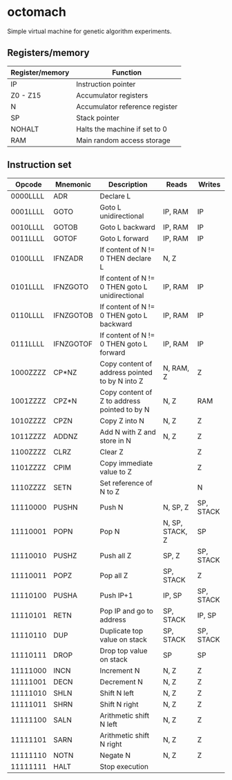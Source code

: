 # octomach
Simple virtual machine for genetic algorithm experiments.
## Registers/memory
Register/memory | Function
-------- | --------
IP | Instruction pointer
Z0 - Z15 | Accumulator registers
N | Accumulator reference register
SP | Stack pointer
NOHALT | Halts the machine if set to 0
RAM | Main random access storage

## Instruction set
Opcode | Mnemonic | Description | Reads | Writes
------ | -------- | ----------- | ----- | ------
0000LLLL | ADR | Declare L | |
0001LLLL | GOTO | Goto L unidirectional | IP, RAM | IP
0010LLLL | GOTOB | Goto L backward | IP, RAM | IP
0011LLLL | GOTOF | Goto L forward | IP, RAM | IP
0100LLLL | IFNZADR | If content of N != 0 THEN declare L | N, Z |
0101LLLL | IFNZGOTO | If content of N != 0 THEN goto L unidirectional | IP, RAM | IP
0110LLLL | IFNZGOTOB | If content of N != 0 THEN goto L backward | IP, RAM | IP
0111LLLL | IFNZGOTOF | If content of N != 0 THEN goto L forward | IP, RAM | IP
1000ZZZZ | CP\*NZ | Copy content of address pointed to by N into Z | N, RAM, Z | Z
1001ZZZZ | CPZ\*N | Copy content of Z to address pointed to by N | N, Z | RAM
1010ZZZZ | CPZN | Copy Z into N | N, Z | Z
1011ZZZZ | ADDNZ | Add N with Z and store in N | N, Z | Z
1100ZZZZ | CLRZ | Clear Z | | Z
1101ZZZZ | CPIM | Copy immediate value to Z | | Z
1110ZZZZ | SETN | Set reference of N to Z | | N
11110000 | PUSHN | Push N | N, SP, Z | SP, STACK
11110001 | POPN | Pop N | N, SP, STACK, Z | SP
11110010 | PUSHZ | Push all Z | SP, Z | SP, STACK
11110011 | POPZ | Pop all Z | SP, STACK | Z
11110100 | PUSHA | Push IP+1 | IP, SP | SP, STACK
11110101 | RETN | Pop IP and go to address | SP, STACK | IP, SP
11110110 | DUP | Duplicate top value on stack | SP, STACK | SP, STACK
11110111 | DROP | Drop top value on stack | SP | SP
11111000 | INCN | Increment N | N, Z | Z
11111001 | DECN | Decrement N | N, Z | Z
11111010 | SHLN | Shift N left | N, Z | Z
11111011 | SHRN | Shift N right | N, Z | Z
11111100 | SALN | Arithmetic shift N left | N, Z | Z
11111101 | SARN | Arithmetic shift N right | N, Z | Z
11111110 | NOTN | Negate N | N, Z | Z
11111111 | HALT | Stop execution | |
